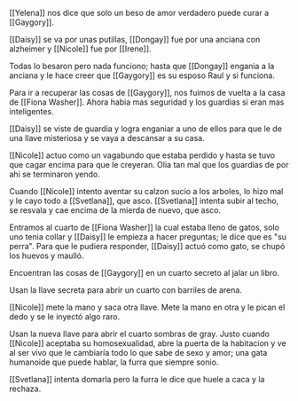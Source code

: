 [[Yelena]] nos dice que solo un beso de amor verdadero puede curar a [[Gaygory]].

[[Daisy]] se va por unas putillas, [[Dongay]] fue por una anciana con alzheimer y [[Nicole]] fue por [[Irene]].

Todas lo besaron pero nada funciono; hasta que [[Dongay]] engania a la anciana y le hace creer que [[Gaygory]] es su esposo Raul y si funciona.

Para ir a recuperar las cosas de [[Gaygory]], nos fuimos de vuelta a la casa de [[Fiona Washer]].
Ahora habia mas seguridad y los guardias si eran mas inteligentes.

[[Daisy]] se viste de guardia y logra enganiar a uno de ellos para que le de una llave misteriosa y se vaya a descansar a su casa.

[[Nicole]] actuo como un vagabundo que estaba perdido y hasta se tuvo que cagar encima para que le creyeran. Olia tan mal que los guardias de por ahi se terminaron yendo.

Cuando [[Nicole]] intento aventar su calzon sucio a los arboles, lo hizo mal y le cayo todo a [[Svetlana]], que asco.
[[Svetlana]] intenta subir al techo, se resvala y cae encima de la mierda de nuevo, que asco.

Entramos al cuarto de [[Fiona Washer]] la cual estaba lleno de gatos, solo uno tenia collar y [[Daisy]] le empieza a hacer preguntas; le dice que es "su perra". Para que le pudiera responder, [[Daisy]] actuó como gato, se chupó los huevos y maulló.

Encuentran las cosas de [[Gaygory]] en un cuarto secreto al jalar un libro.

Usan la llave secreta para abrir un cuarto con barriles de arena.

[[Nicole]] mete la mano y saca otra llave.
Mete la mano en otra y le pican el dedo y se le inyectó algo raro.

Usan la nueva llave para abrir el cuarto sombras de gray.
Justo cuando [[Nicole]] aceptaba su homosexualidad, abre la puerta de la habitacion y ve al ser vivo que le cambiaría todo lo que sabe de sexo y amor; una gata humanoide que puede hablar, la furra que siempre sonio.

[[Svetlana]] intenta domarla pero la furra le dice que huele a caca y la rechaza.